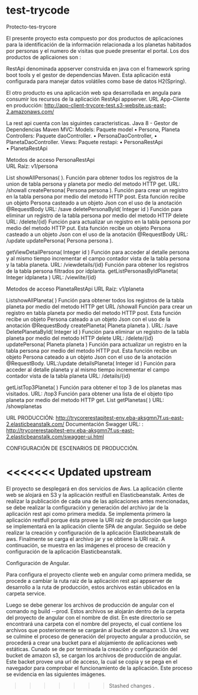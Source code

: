 # test-trycode
 Protecto-tes-trycore

El presente proyecto esta compuesto por dos productos de aplicaciones para la identificación de la información relacionada a los planetas 
habitados por personas y el numero de visitas que puede presentar el portal. 
Los dos productos de aplicaiones son : 

RestApi denominada appserver construida en java con el framework spring boot tools y el gestor de dependencias Maven. Esta aplicación está configurada para manejar datos volátiles como base de datos H2(Spring). 

El otro producto es una aplicación web spa desarrollada en angula para consumir los recursos de la aplicación RestApi appserver.
URL App-Cliente en producción: http://app-client-trycore-test.s3-website.us-east-2.amazonaws.com/


La rest api cuenta con las siguintes caracteristicas.
Java 8 - Gestor de Dependencias Maven
MVC: 
Models: Paquete model 
•	Persona, Planeta
Controllers: Paquete daoController.
•	PersonaDaoController, 
•	PlanetaDaoController.
Views: Paquete restapi:
•	PersonaRestApi  
•	PlanetaRestApi

Metodos de acceso PersonaRestApi  
URL Raíz: v1/persona

List<Object> showAllPersonas( ).
Función para obtener todos los registros de la union de tabla persona y planeta por medio del metodo HTTP get.
URL: /showall
createPersona( Persona persona ).
Función para crear un registro en la tabla persona por medio del metodo HTTP post. Esta función recibe un objeto Persona casteado a un objeto Json con el uso de la anotación @RequestBody
URL: /save
deletePersonaById( Integer id )
Función para eliminar un registro de la tabla persona por medio del metodo HTTP delete
URL: /delete/{id}
Función para actualizar un registro en la tabla persona por medio del metodo HTTP put. Esta función recibe un objeto Persona casteado a un objeto Json con el uso de la anotación @RequestBody
URL: /update
updatePersona( Persona persona ).

getViewDetailPersona( Integer id )
Función para acceder al detalle persona y al mismo tiempo incrementar el campo contador vista de la tabla persona y la tabla planeta.
URL: /viewdetails/{id}
Función para obtener los registros de la tabla persona filtrados por idplanta.
getListPersonasByIdPlaneta( Integer idplaneta )
URL: /viewlite/{id}


Metodos de acceso PlanetaRestApi
URL Raíz: v1/planeta

List<Object>showAllPlaneta( )
Función para obtener todos los registros de la tabla planeta por medio del metodo HTTP get
URL /showall
Función para crear un registro en tabla planeta por medio del metodo HTTP post. Esta función recibe un objeto Persona cateado a un objeto Json con el uso de la anotación @RequestBody
createPlaneta( Planeta planeta ).
URL: /save
DeletePlanetaById( Integer id )
Función para eliminar un registro de la tabla planeta por medio del metodo HTTP delete
URL: /delete/{id}
updatePersona( Planeta planeta )
Función para actualizar un registro en la tabla persona por medio del metodo HTTP put. Esta función recibe un objeto Persona cateado a un objeto Json con el uso de la anotación @RequestBody.
URL:/update
detailsPlaneta( Integer id )
Función para acceder al detalle planeta y al mismo tiempo incrementar el campo contador vista de la tabla planeta
URL: /details/{id}

getListTop3Planeta( )
Función para obtener el top 3 de los planetas mas visitados.
URL: /top3
Función para obtener una lista de el objeto tipo planeta por medio del metodo HTTP get.
List<Planeta> getPlanetas( )
URL: /showplanetas

URL PRODUCCIÓN: http://trycorerestapitest-env.eba-aksgmn7f.us-east-2.elasticbeanstalk.com/
Documentación Swagger URL: : http://trycorerestapitest-env.eba-aksgmn7f.us-east-2.elasticbeanstalk.com/swagger-ui.html

CONFIGURACIÓN DE ESCENARIOS DE PRODUCCIÓN.

<<<<<<< Updated upstream
=======
El proyecto se desplegará en dos servicios de Aws. La aplicación cliente web se alojará en S3 y la aplicación restfull en Elasticbeanstalk.
Antes de realizar la publicación de cada una de las aplicaciones antes mencionadas, se debe realizar la configuración y generación del archivo jar de la aplicación rest api como primera medida.
Se implementa primero la aplicación restfull porque ésta provee la URI raíz de producción que luego se implementará en la aplicación cliente SPA de angular. Seguido se debe realizar la creación y configuración de la aplicación Elasticbeanstalk de aws. Finalmente se carga el archivo jar y se obtiene la URI raíz. 
A continuación, se muestra en las imágenes el proceso de creación y configuración de la aplicación Elasticbeanstalk.

Configuración de Angular.

Para configura el proyecto cliente web en angular como primera medida, se procede a cambiar la ruta raiz de la aplicación rest api appserver de desarrollo a la ruta de producción, estos archivos están ublicados en la carpeta service.

Luego se debe generar los archivos de producción de angular con el comando ng build --prod. Estos archivos se alojarán dentro de la carpeta del proyecto de angular con el nombre de dist. En este directorio se encontrará una carpeta con el nombre del proyecto, el cual contiene los archivos que posteriormente se cargarán al bucket de amazon s3.
Una vez se culmine el proceso de generación del proyecto angular a producción, se procederá a crear una bucket para el alojamiento de aplicaciones web estáticas.
Cunado se de por terminada la creación y configuración del bucket de amazon s3, se cargan los archivos de producción de angular. Este backet provee una url de acceso, la cual se copia y se pega en el navegador para comprobar el funcionamiento de la aplicación.
Este proceso se evidencia en las siguientes imágenes. 



>>>>>>> Stashed changes
.